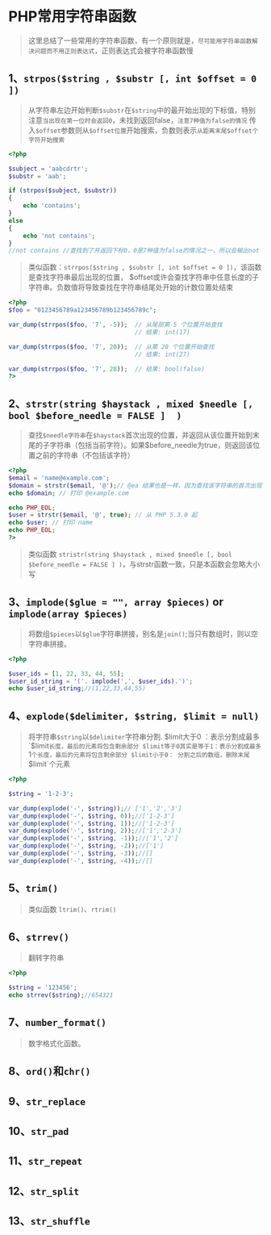 # PHP常用字符串函数
> 这里总结了一些常用的字符串函数，有一个原则就是，`尽可能用字符串函数解决问题而不用正则表达式`，正则表达式会被字符串函数慢

## 1、`strpos($string , $substr [, int $offset = 0 ])`
> 从字符串左边开始判断`$substr`在`$string`中的最开始出现的下标值，特别注意`当出现在第一位时会返回0`，未找到返回false，`注意7种值为false的情况`
> 传入`$offset`参数则从`$offset位置`开始搜索，负数则表示`从距离末尾$offset个字符开始搜索`

```php
<?php

$subject = 'aabcdrtr';
$substr = 'aab';

if (strpos($subject, $substr))
{
	echo 'contains';
}
else
{
	echo 'not contains';
}
//not contains //查找到了并返回下标0，0是7种值为false的情况之一，所以会输出not contains
```

> 类似函数：`strrpos($string , $substr [, int $offset = 0 ])`，该函数是查找字符串最后出现的位置， $offset或许会查找字符串中任意长度的子字符串。负数值将导致查找在字符串结尾处开始的计数位置处结束

```php
<?php
$foo = "0123456789a123456789b123456789c";

var_dump(strrpos($foo, '7', -5));  // 从尾部第 5 个位置开始查找
                                   // 结果: int(17)

var_dump(strrpos($foo, '7', 20));  // 从第 20 个位置开始查找
                                   // 结果: int(27)

var_dump(strrpos($foo, '7', 28));  // 结果: bool(false)
?>
```

## 2、`strstr(string $haystack , mixed $needle [, bool $before_needle = FALSE ]  )`
> 查找`$needle字符串`在`$haystack`首次出现的位置，并返回从该位置开始到末尾的子字符串（包括当前字符）。如果$before_needle为true，则返回该位置之前的字符串（不包括该字符）

```php
<?php
$email = 'name@example.com';
$domain = strstr($email, '@');// @ea 结果也是一样，因为查找该字符串的首次出现位置
echo $domain; // 打印 @example.com

echo PHP_EOL;
$user = strstr($email, '@', true); // 从 PHP 5.3.0 起
echo $user; // 打印 name
echo PHP_EOL;
?>
```

> 类似函数 `stristr(string $haystack , mixed $needle [, bool $before_needle = FALSE ] )`，与strstr函数一致，只是本函数会忽略大小写


## 3、`implode($glue = "", array $pieces)` or `implode(array $pieces)`
> 将数组`$pieces`以`$glue`字符串拼接，别名是`join()`;当只有数组时，则以空字符串拼接。

```php
<?php

$user_ids = [1, 22, 33, 44, 55];
$user_id_string = '('. implode(',', $user_ids).')';
echo $user_id_string;//(1,22,33,44,55)
```

## 4、`explode($delimiter, $string, $limit = null)`
> 将字符串`$string`以`$delimiter`字符串分割.
> $limit大于0 ：表示分割成最多`$limit`长度，最后的元素将包含剩余部分
  $limit等于0其实是等于1：表示分割成最多`1`个长度，最后的元素将包含剩余部分
  $limit小于0： 分割之后的数组，删除末尾 `$limit`个元素

```php
<?php

$string = '1-2-3';

var_dump(explode('-', $string));// ['1','2','3']
var_dump(explode('-', $string, 0));//['1-2-3']
var_dump(explode('-', $string, 1));//['1-2-3']
var_dump(explode('-', $string, 2));//['1','2-3']
var_dump(explode('-', $string, -1));//['1','2']
var_dump(explode('-', $string, -2));//['1']
var_dump(explode('-', $string, -3));//[]
var_dump(explode('-', $string, -4));//[]
```

## 5、`trim()`
>

>类似函数 `ltrim()`、`rtrim()`


## 6、`strrev()` 
> 翻转字符串

```php
<?php

$string = '123456';
echo strrev($string);//654321
```

## 7、`number_format()`
> 数字格式化函数。

## 8、`ord()`和`chr()`
## 9、`str_replace`
## 10、`str_pad`
## 11、`str_repeat`
## 12、`str_split`
## 13、`str_shuffle`